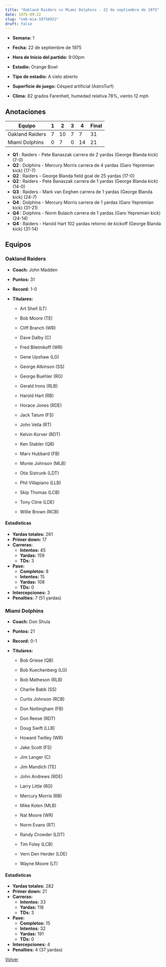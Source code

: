 ```yaml
---
title: "Oakland Raiders vs Miami Dolphins - 22 de septiembre de 1975"
date: 1975-09-22
slug: "oak-mia-19750922"
draft: false
---
```


* **Semana:** 1
* **Fecha:** 22 de septiembre de 1975

* **Hora de Inicio del partido:** 9:00pm
* **Estadio:** Orange Bowl
* **Tipo de estadio:** A cielo abierto
* **Superficie de juego:** Césped artificial (AstroTurf)
* **Clima:** 82 grados Farenheit, humedad relativa 78%, viento 12 mph





## Anotaciones
| Equipo | 1 | 2 | 3 | 4 | Final |
|--------|---|---|---|---|-------|
| Oakland Raiders  | 7 | 10 | 7 | 7  | 31 |
| Miami Dolphins  | 0 | 7 | 0 | 14  | 21 |
* **Q1** : Raiders - Pete Banaszak carrera de 2 yardas (George Blanda kick) (7-0)
* **Q2** : Dolphins - Mercury Morris carrera de 4 yardas (Garo Yepremian kick) (17-7)
* **Q2** : Raiders - George Blanda field goal de 25 yardas (17-0)
* **Q2** : Raiders - Pete Banaszak carrera de 1 yardas (George Blanda kick) (14-0)
* **Q3** : Raiders - Mark van Eeghen carrera de 1 yardas (George Blanda kick) (24-7)
* **Q4** : Dolphins - Mercury Morris carrera de 1 yardas (Garo Yepremian kick) (31-21)
* **Q4** : Dolphins - Norm Bulaich carrera de 1 yardas (Garo Yepremian kick) (24-14)
* **Q4** : Raiders - Harold Hart 102 yardas retorno de kickoff (George Blanda kick) (31-14)


## Equipos


### Oakland Raiders
* **Coach:** John Madden
* **Puntos:** 31
* **Record:** 1-0
* **Titulares:** 

  * Art Shell (LT) 

  * Bob Moore (TE) 

  * Cliff Branch (WR) 

  * Dave Dalby (C) 

  * Fred Biletnikoff (WR) 

  * Gene Upshaw (LG) 

  * George Atkinson (SS) 

  * George Buehler (RG) 

  * Gerald Irons (RLB) 

  * Harold Hart (RB) 

  * Horace Jones (RDE) 

  * Jack Tatum (FS) 

  * John Vella (RT) 

  * Kelvin Korver (RDT) 

  * Ken Stabler (QB) 

  * Marv Hubbard (FB) 

  * Monte Johnson (MLB) 

  * Otis Sistrunk (LDT) 

  * Phil Villapiano (LLB) 

  * Skip Thomas (LCB) 

  * Tony Cline (LDE) 

  * Willie Brown (RCB) 

#### Estadísticas
* **Yardas totales:** 261
* **Primer down:** 17
* **Carreras:**
  * **Intentos:** 45
  * **Yardas:** 159
  * **TDs:** 3
* **Pase:**
  * **Completos:** 8
  * **Intentos:** 15
  * **Yardas:** 108
  * **TDs:** 0
* **Intercepciones:** 3
* **Penalties:** 7 (51 yardas)

### Miami Dolphins
* **Coach:** Don Shula
* **Puntos:** 21
* **Record:** 0-1
* **Titulares:** 

  * Bob Griese (QB) 

  * Bob Kuechenberg (LG) 

  * Bob Matheson (RLB) 

  * Charlie Babb (SS) 

  * Curtis Johnson (RCB) 

  * Don Nottingham (FB) 

  * Don Reese (RDT) 

  * Doug Swift (LLB) 

  * Howard Twilley (WR) 

  * Jake Scott (FS) 

  * Jim Langer (C) 

  * Jim Mandich (TE) 

  * John Andrews (RDE) 

  * Larry Little (RG) 

  * Mercury Morris (RB) 

  * Mike Kolen (MLB) 

  * Nat Moore (WR) 

  * Norm Evans (RT) 

  * Randy Crowder (LDT) 

  * Tim Foley (LCB) 

  * Vern Den Herder (LDE) 

  * Wayne Moore (LT) 

#### Estadísticas
* **Yardas totales:** 282
* **Primer down:** 21
* **Carreras:**
  * **Intentos:** 33
  * **Yardas:** 118
  * **TDs:** 3
* **Pase:**
  * **Completos:** 15
  * **Intentos:** 32
  * **Yardas:** 191
  * **TDs:** 0
* **Intercepciones:** 4
* **Penalties:** 4 (37 yardas)


[Volver](/historia/1975)
